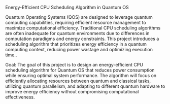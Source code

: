Energy-Efficient CPU Scheduling Algorithm in Quantum OS

Quantum Operating Systems (QOS) are designed to leverage quantum computing capabilities, requiring efficient resource management to maximize computational efficiency. Traditional CPU scheduling algorithms are often inadequate for quantum environments due to differences in computation paradigms and energy constraints. This project introduces a scheduling algorithm that prioritizes energy efficiency in a quantum computing context, reducing power wastage and optimizing execution time..

Goal:
The goal of this project is to design an energy-efficient CPU scheduling algorithm for Quantum OS that reduces power consumption while ensuring optimal system performance. The algorithm will focus on efficiently allocating resources between quantum and classical tasks, utilizing quantum parallelism, and adapting to different quantum hardware to improve energy efficiency without compromising computational effectiveness.




